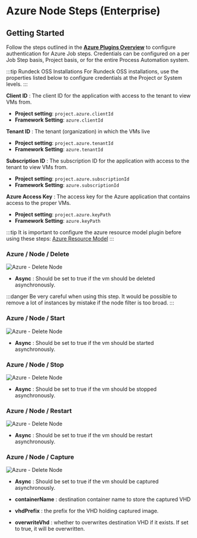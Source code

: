# Azure Node Steps (Enterprise)

## Getting Started

Follow the steps outlined in the [**Azure Plugins Overview**](/manual/plugins/azure-plugins-overview) to configure authentication for Azure Job steps.
Credentials can be configured on a per Job Step basis, Project basis, or for the entire Process Automation system.

:::tip Rundeck OSS Installations
For Rundeck OSS installations, use the properties listed below to configure credentials at the Project or System levels.
:::

**Client ID**
: The client ID for the application with access to the tenant to view VMs from.

- **Project setting**: `project.azure.clientId`
- **Framework Setting**: `azure.clientId`

**Tenant ID**
: The tenant (organization) in which the VMs live

- **Project setting**: `project.azure.tenantId`
- **Framework Setting**: `azure.tenantId`

**Subscription ID**
: The subscription ID for the application with access to the tenant to view VMs from.

- **Project setting**: `project.azure.subscriptionId`
- **Framework Setting**: `azure.subscriptionId`

**Azure Access Key**
: The access key for the Azure application that contains access to the proper VMs.

- **Project setting**: `project.azure.keyPath`
- **Framework Setting**: `azure.keyPath`

:::tip
It is important to configure the azure resource model plugin before using these steps: [Azure Resource Model](https://docs.rundeck.com/docs/manual/projects/resource-model-sources/azure.html#azure-enterprise)
:::

### Azure / Node / Delete

![Azure - Delete Node](~@assets/img/azure-node-delete.png)

- **Async**
: Should be set to true if the vm should be deleted asynchronously.

:::danger
 Be very careful when using this step.  It would be possible to remove a lot of instances by mistake if the node filter is too broad.
:::

### Azure / Node / Start

![Azure - Delete Node](~@assets/img/azure-node-start.png)

- **Async**
: Should be set to true if the vm should be started asynchronously.

### Azure / Node / Stop

![Azure - Delete Node](~@assets/img/azure-node-stop.png)

- **Async**
: Should be set to true if the vm should be stopped asynchronously.

### Azure / Node / Restart

![Azure - Delete Node](~@assets/img/azure-node-restart.png)

- **Async**
: Should be set to true if the vm should be restart asynchronously.

### Azure / Node / Capture

![Azure - Delete Node](~@assets/img/azure-node-capture2.png)

- **Async**
: Should be set to true if the vm should be captured asynchronously.

- **containerName**
: destination container name to store the captured VHD

- **vhdPrefix**
: the prefix for the VHD holding captured image.

- **overwriteVhd**
: whether to overwrites destination VHD if it exists. If set to true, it will be overwritten.
